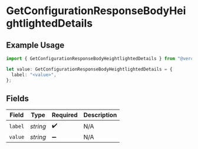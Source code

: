 # GetConfigurationResponseBodyHeightlightedDetails

## Example Usage

```typescript
import { GetConfigurationResponseBodyHeightlightedDetails } from "@vercel/sdk/models/getconfigurationop.js";

let value: GetConfigurationResponseBodyHeightlightedDetails = {
  label: "<value>",
};
```

## Fields

| Field              | Type               | Required           | Description        |
| ------------------ | ------------------ | ------------------ | ------------------ |
| `label`            | *string*           | :heavy_check_mark: | N/A                |
| `value`            | *string*           | :heavy_minus_sign: | N/A                |
